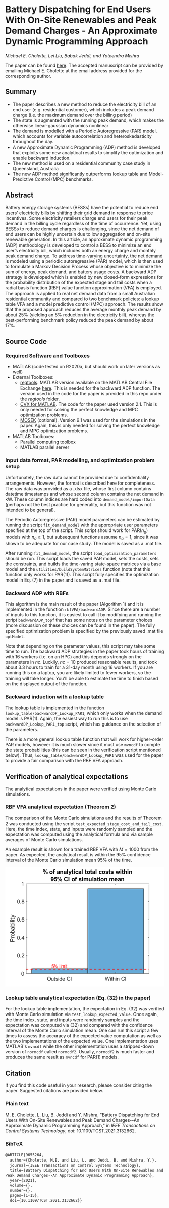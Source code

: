 # Battery Dispatching for End Users With On-Site Renewables and Peak Demand Charges - An Approximate Dynamic Programming Approach
*Michael E. Cholette, Lei Liu, Babak Jeddi, and Yateendra Mishra*

The paper can be found [here](https://ieeexplore.ieee.org/abstract/document/9655264).  The accepted manuscript can be provided by emailing Michael E. Cholette at the email address provided for the corresponding author.

## Summary
- The paper describes a new method to reduce the electricity bill of an end user (e.g. residential customer), which includes a peak demand charge (i.e. the maximum demand over the billing period)
- The state is augmented with the running peak demand, which makes the otherwise linear-gaussian dynamics nonlinear
- The demand is modelled with a Periodic Autoregressive (PAR) model, which accounts for variable autocorrelation and heteroskedasticity throughout the day.
- A new Approximate Dynamic Programming (ADP) method is developed that exploits some new analytical results to simplify the optimization and enable backward induction.
- The new method is used on a residential community case study in Queensland, Australia
- The new ADP method significantly outperforms lookup table and Model-Predictive Control (MPC) benchmarks. 

## Abstract
Battery energy storage systems (BESSs) have the potential to reduce end users’ electricity bills by shifting their grid demand in response to price incentives. Some electricity retailers charge end users for their peak demand in the billing cycle regardless of the time of occurrence. Yet, using BESSs to reduce demand charges is challenging, since the net demand of end users can be highly uncertain due to low aggregation and on-site renewable generation. In this article, an approximate dynamic programming (ADP) methodology is developed to control a BESS to minimize an end user’s electricity bill, which includes both an energy charge and monthly peak demand charge. To address time-varying uncertainty, the net demand is modeled using a periodic autoregressive (PAR) model, which is then used to formulate a Markov Decision Process whose objective is to minimize the sum of energy, peak demand, and battery usage costs. A backward ADP strategy is developed which is enabled by new closed-form expressions for the probability distribution of the expected stage and tail costs when a radial basis function (RBF) value function approximation (VFA) is employed. The approach is applied to real net demand data from a small Australian residential community and compared to two benchmark policies: a lookup table VFA and a model predictive control (MPC) approach. The results show that the proposed approach reduces the average monthly peak demand by about 25% (yielding an 8% reduction in the electricity bill), whereas the best-performing benchmark policy reduced the peak demand by about 17%.

## Source Code 
### Required Software and Toolboxes 
- MATLAB (code tested on R2020a, but should work on later versions as well)
- External Toolboxes: 
  - [regtools](http://www2.compute.dtu.dk/~pcha/Regutools/). MATLAB version available on the MATLAB Central File Exchange [here](https://www.mathworks.com/matlabcentral/fileexchange/52-regtools). This is needed for the backward ADP function. The version used in the code for the paper is provided in this repo under the *regtools* folder.
  - [CVX for MATLAB](http://cvxr.com/cvx/). The code for the paper used version 2.1. This is only needed for solving the perfect knowledge and MPC optimization problems.
  - [MOSEK](https://www.mosek.com/downloads/) (optional). Version 9.1 was used for the simulations in the paper. Again, this is only needed for solving the perfect knowledge and MPC optimization problems.
- MATLAB Toolboxes:
  - Parallel computing toolbox
  - MATLAB parallel server 

### Input data format, PAR modelling, and optimization problem setup
Unfortunately, the raw data cannot be provided due to confidentiality arrangements. However, the format is described here for completeness. The raw data was provided as a .xlsx file, whose first column contains datetime timestamps and whose second column contains the net demand in kW. These column indices are hard coded into `demand_model/importData` (perhaps not the best practice for generality, but this function was not intended to be general).

The Periodic Autoregressive (PAR) model parameters can be estimated by running the script `fit_demand_model` with the appropriate user parameters specified at the top of the script. This script should work for PAR($n_a$) models with $n_a\geq 1$, but subsequent functions assume $n_a=1$, since it was shown to be adequate for our case study. The model is saved as a .mat file. 

After running `fit_demand_model`, the script `load_optimization_parameters` should be run. This script loads the saved PAR model, sets the costs, sets the constraints, and builds the time-varing state-space matrices via a base model and the `utilities/buildSystemMatrices` function (note that this function only works for PAR(1)). This script fully specifies the optimization model in Eq. (7) in the paper and is saved as a .mat file. 

### Backward ADP with RBFs
This algorithm is the main result of the paper (Algorithm 1) and it is implemented in the function `rbfVFA/backwardADP`. Since there are a number of inputs to this function, it is easiest to call it by modifying and running the script `backwardADP_topf` that has some notes on the parameter choices (more discussion on these choices can be found in the paper). The fully specified optimization problem is specified by the previously saved .mat file `optModel`.

Note that depending on the parameter values, this script may take some time to run. The backward ADP strategies in the paper took hours of training with 16 workers (i.e. on an HPC) and this depends strongly on the parameters in $nc$. Luckily, $nc=10$ produced reasonable results, and took about 3.3 hours to train for a 31-day month using 16 workers. If you are running this on a laptop, you are likely limited to fewer workers, so the training will take longer. You'll be able to estimate the time to finish based on the displayed output of the function.   

### Backward induction with a lookup table
The lookup table is implemented in the function `lookup_table/backwardDP_Lookup_PAR1`, which only works when the demand model is PAR(1). Again, the easiest way to run this is to use `backwardDP_Lookup_PAR1_top` script, which has guidance on the selection of the parameters. 

There is a more general lookup table function that will work for higher-order PAR models, however it is much slower since it must use `mvncdf` to compte the state probabilities (this can be seen in the verification script mentioned below). Thus, `lookup_table/backwardDP_Lookup_PAR1` was used for the paper to provide a fair comparison with the RBF VFA approach.

## Verification of analytical expectations
The analytical expectations in the paper were verified using Monte Carlo simulations. 
### RBF VFA analytical expectation (Theorem 2)
The comparison of the Monte Carlo simulations and the results of Theorem 2 was conducted using the script `test_expected_stage_cost_and_tail_cost`. Here, the time index, state, and inputs were randomly sampled and the expectation was computed using the analytical formula and via sample averages of Monte Carlo simulations. 

An example result is shown for a trained RBF VFA with $M=1000$ from the paper. As expected, the analytical result is within the 95% confidence interval of the Monte Carlo simulation mean 95% of the time. 

![Verification of Theorem 2 Formula](figures/verification_of_rbfvfa_m_1000.png)

### Lookup table analytical expectation (Eq. (32) in the paper)
For the lookup table implementation, the expectation in Eq. (32) was verified with Monte Carlo simulation via `test_lookup_expected_value`. Once again, the time index, state, and inputs were randomly samples and the expectation was computed via (32) and compared with the confidence interval of the Monte Carlo simulation mean. One can run this script a few times to assess the accuracy of the expected value computation as well as the two implementations of the expected value. One implementation uses MATLAB's `mvncdf` while the other implementation uses a stripped-down version of `normcdf` called `normcdf2`. Usually, `normcdf2` is much faster and produces the same result as `mvncdf` for PAR(1) models. 

## Citation
If you find this code useful in your research, please consider citing the paper. Suggested citations are provided below.

### Plain text
  M. E. Cholette, L. Liu, B. Jeddi and Y. Mishra, "Battery Dispatching for End Users With On-Site Renewables and Peak Demand Charges--An Approximate Dynamic Programming Approach," in *IEEE Transactions on Control Systems Technology*, doi: 10.1109/TCST.2021.3132662.

### BibTeX
  ~~~
  @ARTICLE{9655264,
    author={Cholette, M.E. and Liu, L. and Jeddi, B. and Mishra, Y.},
    journal={IEEE Transactions on Control Systems Technology}, 
    title={Battery Dispatching for End Users With On-Site Renewables and Peak Demand Charges--An Approximate Dynamic Programming Approach}, 
    year={2021},
    volume={},
    number={},
    pages={1-15},
    doi={10.1109/TCST.2021.3132662}}
  ~~~

